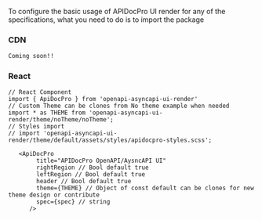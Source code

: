 To configure the basic usage of APIDocPro UI render for any of the specifications, what you need to do is to import the package 

### CDN
```html
Coming soon!!
```


### React

```text
// React Component
import { ApiDocPro } from 'openapi-asyncapi-ui-render'
// Custom Theme can be clones from No theme example when needed
import * as THEME from 'openapi-asyncapi-ui-render/theme/noTheme/noTheme';
// Styles import
// import 'openapi-asyncapi-ui-render/theme/default/assets/styles/apidocpro-styles.scss';

   <ApiDocPro
        title="APIDocPro OpenAPI/AysncAPI UI"
        rightRegion // Bool default true
        leftRegion // Bool default true
        header // Bool default true
        theme={THEME} // Object of const default can be clones for new theme design or contribute
        spec={spec} // string
      />
```